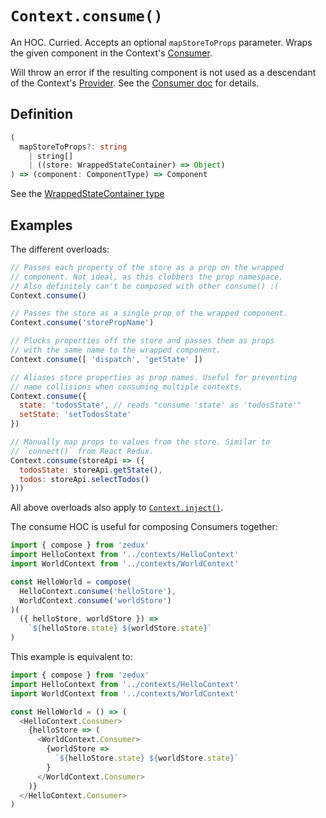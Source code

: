 # `Context.consume()`

An HOC. Curried. Accepts an optional `mapStoreToProps` parameter. Wraps the given component in the Context's [Consumer](/types/context/Consumer.md).

Will throw an error if the resulting component is not used as a descendant of the Context's [Provider](/types/context/Provider.md). See the [Consumer doc](/types/context/Consumer.md) for details.

## Definition

```typescript
(
  mapStoreToProps?: string
    | string[]
    | ((store: WrappedStateContainer) => Object)
) => (component: ComponentType) => Component
```

See the [WrappedStateContainer type](/types/WrappedStateContainer.md)

## Examples

The different overloads:

```js
// Passes each property of the store as a prop on the wrapped
// component. Not ideal, as this clobbers the prop namespace.
// Also definitely can't be composed with other consume() :(
Context.consume()

// Passes the store as a single prop of the wrapped component.
Context.consume('storePropName')

// Plucks properties off the store and passes them as props
// with the same name to the wrapped component.
Context.consume([ 'dispatch', 'getState' ])

// Aliases store properties as prop names. Useful for preventing
// name collisions when consuming multiple contexts.
Context.consume({
  state: 'todosState', // reads "consume 'state' as 'todosState'"
  setState: 'setTodosState'
})

// Manually map props to values from the store. Similar to
// `connect()` from React Redux.
Context.consume(storeApi => ({
  todosState: storeApi.getState(),
  todos: storeApi.selectTodos()
}))
```

All above overloads also apply to [`Context.inject()`](/types/context/inject.md).

The consume HOC is useful for composing Consumers together:

```js
import { compose } from 'zedux'
import HelloContext from '../contexts/HelloContext'
import WorldContext from '../contexts/WorldContext'

const HelloWorld = compose(
  HelloContext.consume('helloStore'),
  WorldContext.consume('worldStore')
)(
  ({ helloStore, worldStore }) =>
    `${helloStore.state} ${worldStore.state}`
)
```

This example is equivalent to:

```js
import { compose } from 'zedux'
import HelloContext from '../contexts/HelloContext'
import WorldContext from '../contexts/WorldContext'

const HelloWorld = () => (
  <HelloContext.Consumer>
    {helloStore => (
      <WorldContext.Consumer>
        {worldStore =>
          `${helloStore.state} ${worldStore.state}`
        }
      </WorldContext.Consumer>
    )}
  </HelloContext.Consumer>
)
```